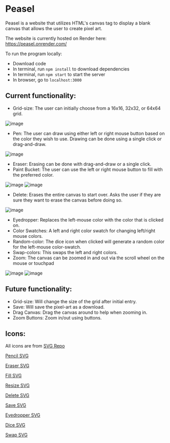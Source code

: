 # Peasel

Peasel is a website that utilizes HTML's canvas tag to display a blank canvas that allows the user to create pixel art. 

The website is currently hosted on Render here: https://peasel.onrender.com/

To run the program locally:
* Download code
* In terminal, run `npm install` to download dependencies
* In terminal, run `npm start` to start the server
* In browser, go to  `localhost:3000`

## Current functionality:

* Grid-size: The user can initially choose from a 16x16, 32x32, or 64x64 grid.
  
![image](https://github.com/s-egge/peasel/assets/102624422/4361655b-a354-4243-be81-1495c6a86d2d)

* Pen: The user can draw using either left or right mouse button based on the color they wish to use. Drawing can be done using a single click or drag-and-draw.

![image](https://github.com/s-egge/peasel/assets/102624422/49481149-8dd6-4c04-98d1-fbe6ca4bd667)

* Eraser: Erasing can be done with drag-and-draw or a single click.
* Paint Bucket: The user can use the left or right mouse button to fill with the preferred color.
  
![image](https://github.com/s-egge/peasel/assets/102624422/199b5e8e-f56c-4392-bae2-1fea7e793eb6)
![image](https://github.com/s-egge/peasel/assets/102624422/b1ad8160-4271-4f30-aa76-d5a7a1ea93a3)

* Delete: Erases the entire canvas to start over. Asks the user if they are sure they want to erase the canvas before doing so.

![image](https://github.com/s-egge/peasel/assets/102624422/d958a5f2-9e92-4e30-882c-240cbb5a8333)

* Eyedropper: Replaces the left-mouse color with the color that is clicked on.
* Color Swatches: A left and right color swatch for changing left/right mouse colors.
* Random-color: The dice icon when clicked will generate a random color for the left-mouse color-swatch.
* Swap-colors: This swaps the left and right colors.
* Zoom: The canvas can be zoomed in and out via the scroll wheel on the mouse or touchpad

![image](https://github.com/s-egge/peasel/assets/102624422/10e7a613-31b0-4e79-a5f9-ede7e5f78735)
![image](https://github.com/s-egge/peasel/assets/102624422/3e8ce9da-2f6d-4cf2-9a5a-3b3ccb5d98dd)


## Future functionality:

* Grid-size: Will change the size of the grid after initial entry.
* Save: Will save the pixel-art as a download.
* Drag Canvas: Drag the canvas around to help when zooming in.
* Zoom Buttons: Zoom in/out using buttons.

## Icons:

All icons are from [SVG Repo](https://www.svgrepo.com/)

[Pencil SVG](https://www.svgrepo.com/svg/335241/pencil)

[Eraser SVG](https://www.svgrepo.com/svg/525862/eraser)

[Fill SVG](https://www.svgrepo.com/svg/412208/fill)

[Resize SVG](https://www.svgrepo.com/svg/379587/resize-alt)

[Delete SVG](https://www.svgrepo.com/svg/488148/delete)

[Save SVG](https://www.svgrepo.com/svg/509215/save-alt)

[Eyedropper SVG](https://www.svgrepo.com/svg/313906/eye-dropper-solid)

[Dice SVG](https://www.svgrepo.com/svg/326602/dice-outline)

[Swap SVG](https://www.svgrepo.com/svg/521871/switch)
